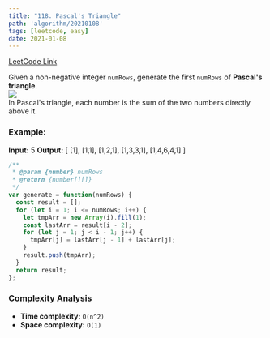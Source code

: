 ```yaml
---
title: "118. Pascal's Triangle"
path: 'algorithm/20210108'
tags: [leetcode, easy]
date: 2021-01-08
---
```


[LeetCode Link](https://leetcode.com/problems/pascals-triangle/)

Given a non-negative integer `numRows`, generate the first `numRows` of **Pascal's triangle**.  
![](https://upload.wikimedia.org/wikipedia/commons/0/0d/PascalTriangleAnimated2.gif)  
In Pascal's triangle, each number is the sum of the two numbers directly above it.

### Example:

**Input:** 5
**Output:**
[
[1],
[1,1],
[1,2,1],
[1,3,3,1],
[1,4,6,4,1]
]

```javascript
/**
 * @param {number} numRows
 * @return {number[][]}
 */
var generate = function(numRows) {
  const result = [];
  for (let i = 1; i <= numRows; i++) {
    let tmpArr = new Array(i).fill(1);
    const lastArr = result[i - 2];
    for (let j = 1; j < i - 1; j++) {
      tmpArr[j] = lastArr[j - 1] + lastArr[j];
    }
    result.push(tmpArr);
  }
  return result;
};
```

### Complexity Analysis

- **Time complexity:** `O(n^2)`
- **Space complexity:** `O(1)`
